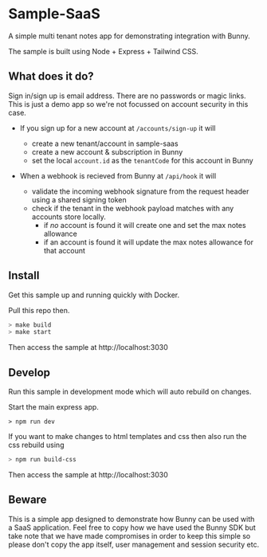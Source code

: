 # Sample-SaaS

A simple multi tenant notes app for demonstrating integration with Bunny.

The sample is built using Node + Express + Tailwind CSS.

## What does it do?

Sign in/sign up is email address. There are no passwords or magic links. This is just a demo app so we're not focussed on account security in this case.

- If you sign up for a new account at `/accounts/sign-up` it will

  - create a new tenant/account in sample-saas
  - create a new account & subscription in Bunny
  - set the local `account.id` as the `tenantCode` for this account in Bunny

- When a webhook is recieved from Bunny at `/api/hook` it will
  - validate the incoming webhook signature from the request header using a shared signing token
  - check if the tenant in the webhook payload matches with any accounts store locally.
    - if _no_ account is found it will create one and set the max notes allowance
    - if an account is found it will update the max notes allowance for that account

## Install

Get this sample up and running quickly with Docker.

Pull this repo then.

```sh
> make build
> make start
```

Then access the sample at http://localhost:3030

## Develop

Run this sample in development mode which will auto rebuild on changes.

Start the main express app.

```
> npm run dev
```

If you want to make changes to html templates and css then also run the css rebuild using

```sh
> npm run build-css
```

Then access the sample at http://localhost:3030

## Beware

This is a simple app designed to demonstrate how Bunny can be used with a SaaS application. Feel free to copy how we have used the Bunny SDK but take note that we have made compromises in order to keep this simple so please don't copy the app itself, user management and session security etc.
